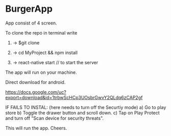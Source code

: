 # BurgerApp
App consist of 4 screen.


To clone the repo in terminal write 

1) -> $git clone

2) -> cd MyProject && npm install

3) -> react-native start // to start the server

The app will run on your machine.


Direct download for android.


https://docs.google.com/uc?export=download&id=1trbwScHCp3UOsbrGwvY2QLdq6zCAP2gf


IF FAILS TO INSTAL: (here needs to turn off the Securtiy mode)
  a) Go to play store
  b) Toggle the drawer button and scroll down.
  c) Tap on Play Protect and turn off "Scan device for security threats".
  
This will run the app. 
Cheers.
